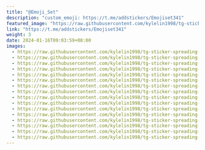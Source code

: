 ```yaml
---
title: "@Emoji_Set"
description: "custom_emoji: https://t.me/addstickers/Emojiset341"
featured_image: "https://raw.githubusercontent.com/kylelin1998/tg-sticker-spreading-worldwide-images/main/img/2d267427-fe39-4edf-97b6-aa7e49b90e15.jpg"
link: "https://t.me/addstickers/Emojiset341"
weight: 3
date: 2024-01-16T09:03:59+08:00
images:
  - https://raw.githubusercontent.com/kylelin1998/tg-sticker-spreading-worldwide-images/main/img/2d267427-fe39-4edf-97b6-aa7e49b90e15.jpg
  - https://raw.githubusercontent.com/kylelin1998/tg-sticker-spreading-worldwide-images/main/img/a250b5fd-e472-4a49-84ce-5fdcfd64b057.jpg
  - https://raw.githubusercontent.com/kylelin1998/tg-sticker-spreading-worldwide-images/main/img/b94b26ed-5891-4a50-b032-df3b810ffbee.jpg
  - https://raw.githubusercontent.com/kylelin1998/tg-sticker-spreading-worldwide-images/main/img/5e166281-dddc-4cdd-9e79-28594cb18b8c.jpg
  - https://raw.githubusercontent.com/kylelin1998/tg-sticker-spreading-worldwide-images/main/img/31611145-9a24-49a7-9561-ab12357d6a08.jpg
  - https://raw.githubusercontent.com/kylelin1998/tg-sticker-spreading-worldwide-images/main/img/463e015e-87b8-48df-885f-89b84e0af1d3.jpg
  - https://raw.githubusercontent.com/kylelin1998/tg-sticker-spreading-worldwide-images/main/img/bd3dc23e-e65b-4608-8135-b75ac44e6d78.jpg
  - https://raw.githubusercontent.com/kylelin1998/tg-sticker-spreading-worldwide-images/main/img/ef35c64e-2348-4f79-b3f3-9d82252bbd47.jpg
  - https://raw.githubusercontent.com/kylelin1998/tg-sticker-spreading-worldwide-images/main/img/a82c7d9a-630f-4f26-9d2a-eaebf9f797fc.jpg
  - https://raw.githubusercontent.com/kylelin1998/tg-sticker-spreading-worldwide-images/main/img/00f02807-cf99-43fd-b31d-2b2071b00e4e.jpg
  - https://raw.githubusercontent.com/kylelin1998/tg-sticker-spreading-worldwide-images/main/img/07ce1031-5860-4e4d-aef3-d4073d8e47a9.jpg
  - https://raw.githubusercontent.com/kylelin1998/tg-sticker-spreading-worldwide-images/main/img/99cce50a-7b07-4654-b39a-ec032589f646.jpg
  - https://raw.githubusercontent.com/kylelin1998/tg-sticker-spreading-worldwide-images/main/img/ebbfbf6a-6855-42df-8a00-25ef84aa0a4c.jpg
  - https://raw.githubusercontent.com/kylelin1998/tg-sticker-spreading-worldwide-images/main/img/5a4a8f97-5e5b-4919-b919-024b460c9698.jpg
  - https://raw.githubusercontent.com/kylelin1998/tg-sticker-spreading-worldwide-images/main/img/c3a74dbc-d66b-47aa-b176-dd42ba2420c5.jpg
  - https://raw.githubusercontent.com/kylelin1998/tg-sticker-spreading-worldwide-images/main/img/67a9505d-262c-4bfe-bf74-dbb6cb9a12fb.jpg
---
```

